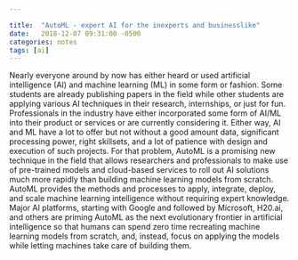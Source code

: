 ```yaml
---

title:  "AutoML - expert AI for the inexperts and businesslike"
date:   2018-12-07 09:31:00 -0500
categories: notes
tags: [ai]
---
```


Nearly everyone around by now has either heard or used artificial intelligence (AI) and machine learning (ML) in some form or fashion. Some students are already publishing papers in the field while other students are applying various AI techniques in their research, internships, or just for fun. Professionals in the industry have either incorporated some form of AI/ML into their product or services or are currently considering it. Either way, AI and ML have a lot to offer but not without a good amount data, significant processing power, right skillsets, and a lot of patience with design and execution of such projects. For that problem, AutoML is a promising new technique in the field that allows researchers and professionals to make use of pre-trained models and cloud-based services to roll out AI solutions much more rapidly than building machine learning models from scratch. AutoML provides the methods and processes to apply, integrate, deploy, and scale machine learning intelligence without requiring expert knowledge. Major AI platforms, starting with Google and followed by Microsoft, H20.ai, and others are priming AutoML as the next evolutionary frontier in artificial intelligence so that humans can spend zero time recreating machine learning models from scratch, and, instead, focus on applying the models while letting machines take care of building them.
